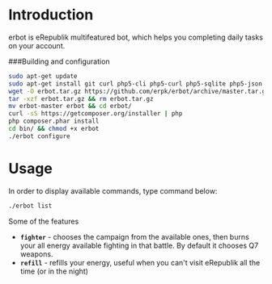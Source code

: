 Introduction
=====
erbot is eRepublik multifeatured bot, which helps you completing daily tasks on your account.

###Building and configuration
```bash
sudo apt-get update
sudo apt-get install git curl php5-cli php5-curl php5-sqlite php5-json
wget -O erbot.tar.gz https://github.com/erpk/erbot/archive/master.tar.gz
tar -xzf erbot.tar.gz && rm erbot.tar.gz
mv erbot-master erbot && cd erbot/
curl -sS https://getcomposer.org/installer | php
php composer.phar install
cd bin/ && chmod +x erbot
./erbot configure
```
Usage
=====
In order to display available commands, type command below:
```bash
./erbot list
```

Some of the features
* **`fighter`** - chooses the campaign from the available ones, then burns your all energy available fighting in that battle.  By default it chooses Q7 weapons.
* **`refill`** - refills your energy, useful when you can't visit eRepublik all the time (or in the night)
